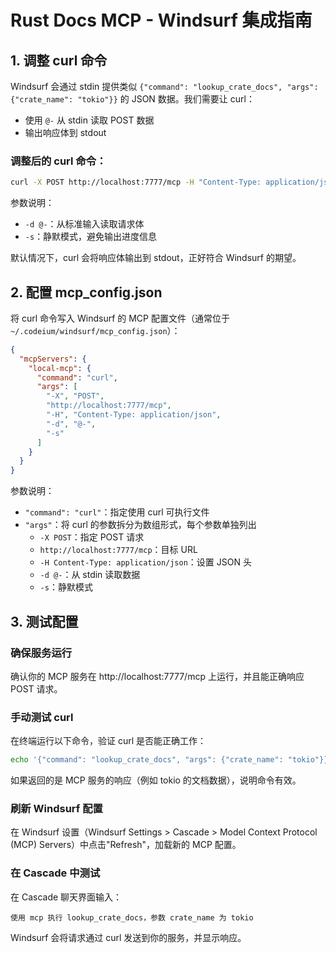 # Rust Docs MCP - Windsurf 集成指南

## 1. 调整 curl 命令

Windsurf 会通过 stdin 提供类似 `{"command": "lookup_crate_docs", "args": {"crate_name": "tokio"}}` 的 JSON 数据。我们需要让 curl：

- 使用 `@-` 从 stdin 读取 POST 数据
- 输出响应体到 stdout

### 调整后的 curl 命令：

```bash
curl -X POST http://localhost:7777/mcp -H "Content-Type: application/json" -d @- -s
```

参数说明：
- `-d @-`：从标准输入读取请求体
- `-s`：静默模式，避免输出进度信息

默认情况下，curl 会将响应体输出到 stdout，正好符合 Windsurf 的期望。

## 2. 配置 mcp_config.json

将 curl 命令写入 Windsurf 的 MCP 配置文件（通常位于 `~/.codeium/windsurf/mcp_config.json`）：

```json
{
  "mcpServers": {
    "local-mcp": {
      "command": "curl",
      "args": [
        "-X", "POST",
        "http://localhost:7777/mcp",
        "-H", "Content-Type: application/json",
        "-d", "@-",
        "-s"
      ]
    }
  }
}
```

参数说明：
- `"command": "curl"`：指定使用 curl 可执行文件
- `"args"`：将 curl 的参数拆分为数组形式，每个参数单独列出
  - `-X POST`：指定 POST 请求
  - `http://localhost:7777/mcp`：目标 URL
  - `-H Content-Type: application/json`：设置 JSON 头
  - `-d @-`：从 stdin 读取数据
  - `-s`：静默模式

## 3. 测试配置

### 确保服务运行
确认你的 MCP 服务在 http://localhost:7777/mcp 上运行，并且能正确响应 POST 请求。

### 手动测试 curl
在终端运行以下命令，验证 curl 是否能正确工作：

```bash
echo '{"command": "lookup_crate_docs", "args": {"crate_name": "tokio"}}' | curl -X POST http://localhost:7777/mcp -H "Content-Type: application/json" -d @- -s
```

如果返回的是 MCP 服务的响应（例如 tokio 的文档数据），说明命令有效。

### 刷新 Windsurf 配置
在 Windsurf 设置（Windsurf Settings > Cascade > Model Context Protocol (MCP) Servers）中点击"Refresh"，加载新的 MCP 配置。

### 在 Cascade 中测试
在 Cascade 聊天界面输入：

```
使用 mcp 执行 lookup_crate_docs，参数 crate_name 为 tokio
```

Windsurf 会将请求通过 curl 发送到你的服务，并显示响应。

